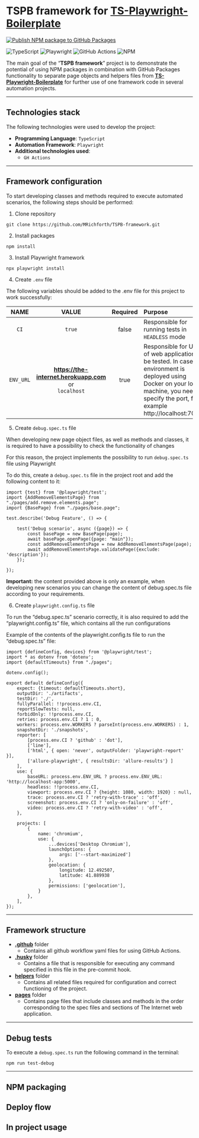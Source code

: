# TSPB framework for [**TS-Playwright-Boilerplate**](https://github.com/MRichforth/TS-Playwright-Boilerplate)

[![Publish NPM package to GitHub Packages](https://github.com/MRichforth/TSPB-framework/actions/workflows/deploy-new-package.yml/badge.svg)](https://github.com/MRichforth/TSPB-framework/actions/workflows/deploy-new-package.yml)

![TypeScript](https://img.shields.io/badge/typescript-%23007ACC.svg?style=for-the-badge&logo=typescript&logoColor=white)
![Playwright](https://img.shields.io/badge/-playwright-%232EAD33?style=for-the-badge&logo=playwright&logoColor=white)
![GitHub Actions](https://img.shields.io/badge/github%20actions-%232671E5.svg?style=for-the-badge&logo=githubactions&logoColor=white)
![NPM](https://img.shields.io/badge/NPM-%23CB3837.svg?style=for-the-badge&logo=npm&logoColor=white)

The main goal of the “**TSPB framework**” project is to demonstrate the potential of using NPM packages in combination with GitHub Packages functionality to separate page objects and helpers files from [**TS-Playwright-Boilerplate**](https://github.com/MRichforth/TS-Playwright-Boilerplate) for further use of one framework code in several automation projects.
***

## Technologies stack
The following technologies were used to develop the project:
- **Programming Language**: `TypeScript`
- **Automation Framework**: `Playwright`
- **Additional technologies used**:
    - `GH Actions`
***

## Framework configuration

To start developing classes and methods required to execute automated scenarios, the following steps should be performed:
1. Clone repository
```
git clone https://github.com/MRichforth/TSPB-framework.git
```

2. Install packages
```
npm install
```
3. Install Playwright framework
```
npx playwright install
```
4. Create `.env` file

The following variables should be added to the .env file for this project to work successfully:

|   **NAME**   |                             **VALUE**                             | **Required**  | **Purpose**                                                                                                                                                                                   |
|:------------:|:-----------------------------------------------------------------:|:-------------:|:----------------------------------------------------------------------------------------------------------------------------------------------------------------------------------------------|
|     `CI`     |                              `true`                               |     false     | Responsible for running tests in `HEADLESS` mode                                                                                                                                              |
|  `ENV_URL`   | **https://the-internet.herokuapp.com** <br/>or <br/>`localhost`   |     true      | Responsible for URL of web application to be tested. In case the environment is deployed using Docker on your local machine, you need to specify the port, for example http://localhost:7080. |

5. Create `debug.spec.ts` file

When developing new page object files, as well as methods and classes, it is required to have a possibility to check the functionality of changes

For this reason, the project implements the possibility to run `debug.spec.ts` file using Playwright

To do this, create a `debug.spec.ts` file in the project root and add the following content to it:
```
import {test} from '@playwright/test';
import {AddRemoveElementsPage} from "./pages/add.remove.elements.page";
import {BasePage} from "./pages/base.page";

test.describe('Debug Feature', () => {

    test('Debug scenario', async ({page}) => {
        const basePage = new BasePage(page);
        await basePage.openPage({page: "main"});
        const addRemoveElementsPage = new AddRemoveElementsPage(page);
        await addRemoveElementsPage.validatePage({exclude: 'description'});
    });

});
```

**Important:** the content provided above is only an example, when developing new scenarios you can change the content of debug.spec.ts file according to your requirements.

6. Create `playwright.config.ts` file

To run the “debug.spec.ts” scenario correctly, it is also required to add the “playwright.config.ts” file, which contains all the run configurations

Example of the contents of the playwright.config.ts file to run the “debug.spec.ts” file:
```
import {defineConfig, devices} from '@playwright/test';
import * as dotenv from 'dotenv';
import {defaultTimeouts} from "./pages";

dotenv.config();

export default defineConfig({
    expect: {timeout: defaultTimeouts.short},
    outputDir: './artifacts',
    testDir: './',
    fullyParallel: !!process.env.CI,
    reportSlowTests: null,
    forbidOnly: !!process.env.CI,
    retries: process.env.CI ? 1 : 0,
    workers: process.env.WORKERS ? parseInt(process.env.WORKERS) : 1,
    snapshotDir: './snapshots',
    reporter: [
        [process.env.CI ? 'github' : 'dot'],
        ['line'],
        ['html', { open: 'never', outputFolder: 'playwright-report' }],
        ['allure-playwright', { resultsDir: 'allure-results'} ]
    ],
    use: {
        baseURL: process.env.ENV_URL ? process.env.ENV_URL: 'http://localhost-app:5000',
        headless: !!process.env.CI,
        viewport: process.env.CI ? {height: 1080, width: 1920} : null,
        trace: process.env.CI ? 'retry-with-trace' : 'off',
        screenshot: process.env.CI ? 'only-on-failure' : 'off',
        video: process.env.CI ? 'retry-with-video' : 'off',
    },

    projects: [
        {
            name: 'chromium',
            use: {
                ...devices['Desktop Chromium'],
                launchOptions: {
                    args: ['--start-maximized']
                },
                geolocation: {
                    longitude: 12.492507,
                    latitude: 41.889938
                },
                permissions: ['geolocation'],
            }
        },
    ],
});
```
***

## Framework structure

- [**.github**](.github) folder
    - Contains all github workflow yaml files for using GitHub Actions.
- [**.husky**](.husky) folder
    - Contains a file that is responsible for executing any command specified in this file in the pre-commit hook.
- [**helpers**](helpers) folder
  - Contains all related files required for configuration and correct functioning of the project.
- [**pages**](pages) folder
  - Contains page files that include classes and methods in the order corresponding to the spec files and sections of The Internet web application.
***

## Debug tests
To execute a `debug.spec.ts` run the following command in the terminal:
```
npm run test-debug
```
***

## NPM packaging

## Deploy flow
## In project usage